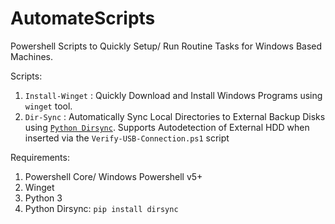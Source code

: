 # AutomateScripts

Powershell Scripts to Quickly Setup/ Run Routine Tasks for Windows Based Machines.

Scripts:

1. `Install-Winget` : Quickly Download and Install Windows Programs using `winget` tool.
2. `Dir-Sync` : Automatically Sync Local Directories to External Backup Disks using [`Python Dirsync`](https://github.com/tkhyn/dirsync). Supports Autodetection of External HDD when inserted via the `Verify-USB-Connection.ps1` script  

Requirements:
1. Powershell Core/ Windows Powershell v5+
2. Winget
3. Python 3
4. Python Dirsync: `pip install dirsync`
